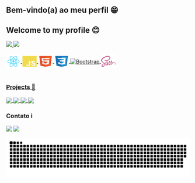 ## Bem-vindo(a) ao meu perfil 😁
## Welcome to my profile 😊

 <div>
   <a href="https://github.com/Evertonneto">
   <img height="180em" src="https://github-readme-stats.vercel.app/api?username=Evertonneto&show_icons=true&theme=github_dark&include_all_commits=true&count_private=true&show=prs_merged,prs_merged_percentage&hide=issues,contribs"/>
   <img height="180em" src="https://github-readme-stats.vercel.app/api/top-langs/?username=Evertonneto&layout=compact&langs_count=6&theme=github_dark"/>

</div>
<div style="display: inline_block"><br>
  <img align="center" alt="React" height="40" width="40" src="https://raw.githubusercontent.com/github/explore/80688e429a7d4ef2fca1e82350fe8e3517d3494d/topics/react/react.png">
  <img align="center" alt="Js" height="30" width="40" src="https://raw.githubusercontent.com/devicons/devicon/master/icons/javascript/javascript-plain.svg">
  <img align="center" alt="HTML" height="30" width="40" src="https://raw.githubusercontent.com/devicons/devicon/master/icons/html5/html5-original.svg">
  <img align="center" alt="CSS" height="30" width="40" src="https://raw.githubusercontent.com/devicons/devicon/master/icons/css3/css3-original.svg">
  <img align="center" alt="Bootstrap" height="30" width="40" src="https://raw.githubusercontent.com/jmnote/z-icons/master/svg/bootstrap.svg">
 <img align="center" alt="SASS" height="40" width="40" src="https://raw.githubusercontent.com/github/explore/80688e429a7d4ef2fca1e82350fe8e3517d3494d/topics/sass/sass.png">
 
</div>
 
<br>
 
 ### Projects 🚀
 
 <a href="https://github.com/Evertonneto/clock-project-yt">
  <img align="center" src="https://github-readme-stats.vercel.app/api/pin/?username=Evertonneto&repo=clock-project-yt&theme=github_dark" />
</a>
<a href="https://github.com/Evertonneto/Jornada-dev-Fullstack">
  <img align="center" src="https://github-readme-stats.vercel.app/api/pin/?username=Evertonneto&repo=Jornada-dev-Fullstack&theme=github_dark" />
</a>
<a href="https://github.com/Evertonneto/Cards-Api-Project">
  <img align="center" src="https://github-readme-stats.vercel.app/api/pin/?username=Evertonneto&repo=Cards-Api-Project&theme=github_dark" />
</a>
<a href="https://github.com/Evertonneto/Game_Mata_Mosquito-Udemy">
  <img align="center" src="https://github-readme-stats.vercel.app/api/pin/?username=Evertonneto&repo=Game_Mata_Mosquito-Udemy&theme=github_dark" />
</a>
 
 <br>
 
  ### Contato ℹ️
 
<div> 
  <a href = "mailto:evertonrneto@hotmail.com"><img src="https://img.shields.io/badge/-Gmail-%23333?style=for-the-badge&logo=gmail&logoColor=white" target="_blank"></a>
  <a href="https://www.linkedin.com/in/everton-nunes-36a9a021a/" target="_blank"><img src="https://img.shields.io/badge/-LinkedIn-%230077B5?style=for-the-badge&logo=linkedin&logoColor=white" target="_blank"></a> 
 
  ![Snake animation](https://github.com/Evertonneto/evertonneto/blob/output/github-snake-dark.svg)

</div>
